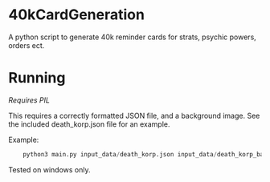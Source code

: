 # 40kCardGeneration
A python script to generate 40k reminder cards for strats, psychic powers, orders ect.

# Running
*Requires PIL*

This requires a correctly formatted JSON file, and a background image. See the included death_korp.json file for an example.

Example:
```python
    python3 main.py input_data/death_korp.json input_data/death_korp_background.jpg
```

Tested on windows only.